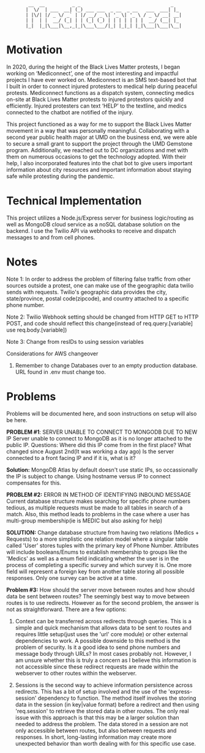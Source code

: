 # 
            __  __          _ _                                 _   
           |  \/  | ___  __| (_) ___ ___  _ __  _ __   ___  ___| |_ 
           | |\/| |/ _ \/ _` | |/ __/ _ \| '_ \| '_ \ / _ \/ __| __|
           | |  | |  __/ (_| | | (_| (_) | | | | | | |  __/ (__| |_ 
           |_|  |_|\___|\__,_|_|\___\___/|_| |_|_| |_|\___|\___|\__|
                                                                    
# Motivation
In 2020, during the height of the Black Lives Matter protests, I began working on ‘Mediconnect’, one of the most interesting and impactful projects I have ever worked on. Mediconnect is an SMS text-based bot that I built in order to connect injured protesters to medical help during peaceful protests.
Mediconnect functions as a dispatch system, connecting medics on-site at Black Lives Matter protests to injured protestors quickly and efficiently. Injured protesters can text ‘HELP’ to the textline, and medics connected to the chatbot are notified of the injury. 

This project functioned as a way for me to support the Black Lives Matter movement in a way that was personally meaningful. Collaborating with a second year public health major at UMD on the business end, we were able to secure a small grant to support the project through the UMD Gemstone program. Additionally, we reached out to DC organizations and met with them on numerous occasions to get the technology adopted. With their help, I also incorporated features into the chat bot to give users important information about city resources and important information about staying safe while protesting during the pandemic.



# Technical Implementation
This project utilizes a Node.js/Express server for business logic/routing as well as MongoDB cloud service as a noSQL database solution on the backend. I use the Twilio API via webhooks to receive and dispatch messages to and from cell phones. 

# Notes

Note 1: In order to address the problem of filtering false traffic from other sources outside a protest, one can make use of the geographic data twilio sends with requests. Twilio's geographic data provides the city, state/province, postal code(zipcode), and country attached to a specific phone number. 

Note 2: Twilio Webhook setting should be changed from HTTP GET to HTTP POST, and code should reflect this change(instead of req.query.[variable] use req.body.[variable])

Note 3: Change from resIDs to using session variables

Considerations for AWS changeover
1. Remember to change Databases over to an empty production database. URL found in .env must change too.


# Problems
Problems will be documented here, and soon instructions on setup will also be here.

**PROBLEM #1**: SERVER UNABLE TO CONNECT TO MONGODB DUE TO NEW IP
Server unable to connect to MongoDB as it is no longer attached to the public IP.
Questions:
Where did this IP come from in the first place?
What changed since August 2nd(It was working a day ago)
Is the server connected to a front facing IP and if it is, what is it?

**Solution:**
MongoDB Atlas by default doesn't use static IPs, so occassionally the IP is subject to change. Using hostname versus IP to connect compensates for this.


**PROBLEM #2:** ERROR IN METHOD OF IDENTIFYING INBOUND MESSAGE  
Current database structure makes searching for specific phone numbers tedious, as multiple requests must be made to all tables in search of a match. Also, this method leads to problems in the case where a user has multi-group membership(ie is MEDIC but also asking for help)

**SOLUTION:** Change database structure from having two relations (Medics + Requests) to a more simplistic one relation model where a singular table called 'User' stores tuples with the primary key of Phone Number. Attributes will include booleans/Enums to establish membership to groups like the 'Medics' as well as a enum field indicating whether the user is in the process of completing a specific survey and which survey it is. One more field will represent a foreign key from another table storing all possible responses. Only one survey can be active at a time.



**Problem #3:** How should the server move between routes and how should data be sent between routes?
The seemingly best way to move between routes is to use redirects. However as for the second problem, the answer is not as straightforward. There are a few options: 
1) Context can be transferred across redirects through queries. This is a simple and quick mechanism that allows data to be sent to routes and requires little setup(just uses the 'url' core module) or other external dependencies to work. A possible downside to this method is the problem of security. Is it a good idea to send phone numbers and message body through URLs? In most cases probably not. However, I am unsure whether this is truly a concern as I believe this information is not accessible since these redirect requests are made within the webserver to other routes within the webserver. 

2) Sessions is the second way to achieve information persistence across redirects. This has a bit of setup involved and the use of the 'express-session' dependency to function. The method itself involves the storing data in the session (in key|value format) before a redirect and then using 'req.session' to retrieve the stored data in other routes. The only real issue with this approach is that this may be a larger solution than needed to address the problem. The data stored in a session are not only accessible between routes, but also between requests and responses. In short, long-lasting information may create more unexpected behavior than worth dealing with for this specific use case.

